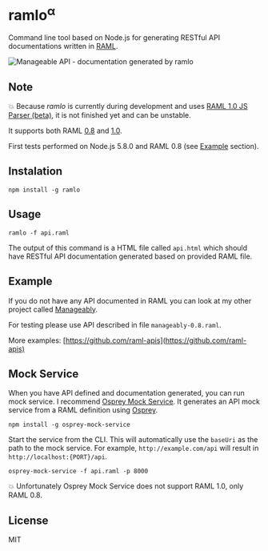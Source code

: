 # ramlo<sup>&alpha;</sup>
<!-- [![node](https://img.shields.io/node/v/gh-badges.svg)]() -->
<!-- [![npm](https://img.shields.io/npm/v/npm.svg)]() -->

Command line tool based on Node.js for generating RESTful API documentations written in [RAML](http://raml.org/).

![Manageable API - documentation generated by ramlo](https://cloud.githubusercontent.com/assets/4398703/13664129/c19f846a-e6a5-11e5-84fe-f9ee5dfca9cf.png)

## Note
:boom: Because *ramlo* is currently during development and uses [RAML 1.0 JS Parser (beta)](https://github.com/raml-org/raml-js-parser-2), it is not finished yet and can be unstable.

It supports both RAML [0.8](http://raml.org/raml-08-spec) and [1.0](http://raml.org/raml-10-spec).

First tests performed on Node.js 5.8.0 and RAML 0.8 (see [Example](#example) section).

## Instalation
```
npm install -g ramlo
```

## Usage
```
ramlo -f api.raml
```

The output of this command is a HTML file called `api.html` which should have RESTful API documentation generated based on provided RAML file.

## Example
If you do not have any API documented in RAML you can look at my other project called [Manageably](https://github.com/zkamil/manageably-doc).

For testing please use API described in file `manageably-0.8.raml`.

More examples: [https://github.com/raml-apis](https://github.com/raml-apis)

## Mock Service
When you have API defined and documentation generated, you can run mock service. I recommend [Osprey Mock Service](https://github.com/mulesoft-labs/osprey-mock-service). It generates an API mock service from a RAML definition using [Osprey](https://github.com/mulesoft/osprey).
```
npm install -g osprey-mock-service
```
Start the service from the CLI. This will automatically use the `baseUri` as the path to the mock service. For example, `http://example.com/api` will result in `http://localhost:{PORT}/api`.
```
osprey-mock-service -f api.raml -p 8000
```
:boom: Unfortunately Osprey Mock Service does not support RAML 1.0, only RAML 0.8.

## License
MIT
